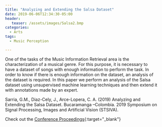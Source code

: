 ```yaml
---
title: "Analyzing and Extending the Salsa Dataset"
date: 2019-06-06T12:34:30-05:00
header:
   teaser: /assets/images/Salsa2.bmp
categories:
  - Arts
tags:
  - Music Perception

---
```

One of the tasks of the Music Information Retrieval area is the characterization of a musical genre. 
For this purpose, it is necessary to have a dataset of songs with enough information to perform the task. 
In order to know if there is enough information on the dataset, an analysis of the dataset is required. 
In this paper we perform an analysis of the Salsa dataset using unsupervised machine learning techniques 
and then extend it with annotations made by an expert.

Sarria, G.M., Diaz-Cely, J., Arce-Lopera, C. A. (2019) Analyzing and Extending the Salsa Dataset. 
Bucaramanga –Colombia. 2019 Symposium on Signal Processing, Images and Artificial Vision (STSIVA).

Check out the [Conference Proceedings][URL]{:target="_blank"} 

[URL]: https://doi.org/10.1109/STSIVA.2019.8730229